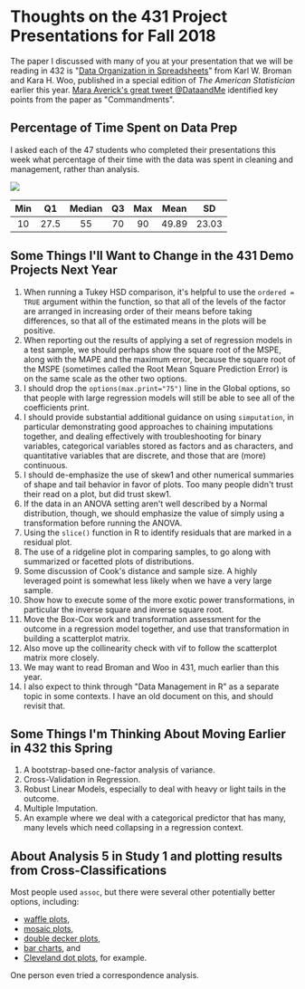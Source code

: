 # Thoughts on the 431 Project Presentations for Fall 2018

The paper I discussed with many of you at your presentation that we will be reading in 432 is "[Data Organization in Spreadsheets](https://doi.org/10.1080/00031305.2017.1375989)" from Karl W. Broman and Kara H. Woo, published in a special edition of *The American Statistician* earlier this year. [Mara Averick's great tweet @DataandMe](https://twitter.com/dataandme/status/1071172388027539464) identified key points from the paper as "Commandments".

## Percentage of Time Spent on Data Prep

I asked each of the 47 students who completed their presentations this week what percentage of their time with the data was spent in cleaning and management, rather than analysis.

![](https://github.com/THOMASELOVE/431-2018/blob/master/slides/postclass/datapreppct.png)

Min | Q1 | Median | Q3 | Max | Mean | SD 
:-: | :-: | :-: | :-: | :-: | :-: | :-:
10 | 27.5 | 55 | 70 | 90 | 49.89 | 23.03 

## Some Things I'll Want to Change in the 431 Demo Projects Next Year

1. When running a Tukey HSD comparison, it's helpful to use the `ordered = TRUE` argument within the function, so that all of the levels of the factor are arranged in increasing order of their means before taking differences, so that all of the estimated means in the plots will be positive.
2. When reporting out the results of applying a set of regression models in a test sample, we should perhaps show the square root of the MSPE, along with the MAPE and the maximum error, because the square root of the MSPE (sometimes called the Root Mean Square Prediction Error) is on the same scale as the other two options.
3. I should drop the `options(max.print="75")` line in the Global options, so that people with large regression models will still be able to see all of the coefficients print.
4. I should provide substantial additional guidance on using `simputation`, in particular demonstrating good approaches to chaining imputations together, and dealing effectively with troubleshooting for binary variables, categorical variables stored as factors and as characters, and quantitative variables that are discrete, and those that are (more) continuous.
5. I should de-emphasize the use of skew1 and other numerical summaries of shape and tail behavior in favor of plots. Too many people didn't trust their read on a plot, but did trust skew1.
6. If the data in an ANOVA setting aren't well described by a Normal distribution, though, we should emphasize the value of simply using a transformation before running the ANOVA.
7. Using the `slice()` function in R to identify residuals that are marked in a residual plot.
8. The use of a ridgeline plot in comparing samples, to go along with summarized or facetted plots of distributions.
9. Some discussion of Cook's distance and sample size. A highly leveraged point is somewhat less likely when we have a very large sample.
10. Show how to execute some of the more exotic power transformations, in particular the inverse square and inverse square root.
11. Move the Box-Cox work and transformation assessment for the outcome in a regression model together, and use that transformation in building a scatterplot matrix.
12. Also move up the collinearity check with vif to follow the scatterplot matrix more closely.
13. We may want to read Broman and Woo in 431, much earlier than this year.
14. I also expect to think through "Data Management in R" as a separate topic in some contexts. I have an old document on this, and should revisit that.

## Some Things I'm Thinking About Moving Earlier in 432 this Spring

1. A bootstrap-based one-factor analysis of variance. 
2. Cross-Validation in Regression.
3. Robust Linear Models, especially to deal with heavy or light tails in the outcome.
4. Multiple Imputation.
5. An example where we deal with a categorical predictor that has many, many levels which need collapsing in a regression context.
 
## About Analysis 5 in Study 1 and plotting results from Cross-Classifications

Most people used `assoc`, but there were several other potentially better options, including:

- [waffle plots](https://github.com/hrbrmstr/waffle), 
- [mosaic plots](https://cran.r-project.org/web/packages/ggmosaic/vignettes/ggmosaic.html), 
- [double decker plots](https://www.rdocumentation.org/packages/vcd/versions/1.4-4/topics/doubledecker), 
- [bar charts](https://ggplot2.tidyverse.org/reference/geom_bar.html), and 
- [Cleveland dot plots](https://uc-r.github.io/cleveland-dot-plots), for example.

One person even tried a correspondence analysis.
